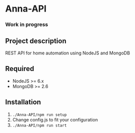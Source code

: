 Anna-API
=====================

### Work in progress

## Project description

REST API for home automation using NodeJS and MongoDB

## Required

* NodeJS >= 6.x
* MongoDB >= 2.6

## Installation

1. ```./Anna-API/npm run setup ```
2. Change config.js to fit your configuration
3. ```./Anna-API/npm run start ```

